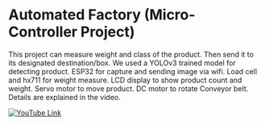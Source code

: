 # Automated Factory (Micro-Controller Project)
This project can measure weight and class of the product. Then send it to its designated destination/box. We used a YOLOv3 trained model for detecting product. ESP32 for capture and sending image via wifi. Load cell and hx711 for weight measure. LCD display to show product count and weight. Servo motor to move product. DC motor to rotate Conveyor belt. Details are explained in the video.

[![YouTube Link](https://img.youtube.com/vi/qUIFiITIaDY/0.jpg)](https://www.youtube.com/watch?v=qUIFiITIaDY)
 
